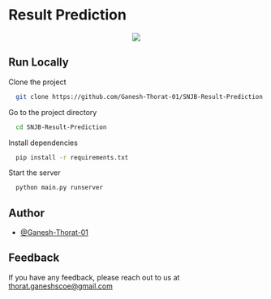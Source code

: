
# Result Prediction

<p align="center">
  <img src="https://snjb.org/images/form-snjb-logo-circle.png">
</p>



## Run Locally

Clone the project

```bash
  git clone https://github.com/Ganesh-Thorat-01/SNJB-Result-Prediction
```

Go to the project directory

```bash
  cd SNJB-Result-Prediction

```

Install dependencies

```bash
  pip install -r requirements.txt
```

Start the server

```bash
  python main.py runserver
```



## Author

- [@Ganesh-Thorat-01](https://github.com/Ganesh-Thorat-01/)


## Feedback

If you have any feedback, please reach out to us at thorat.ganeshscoe@gmail.com
